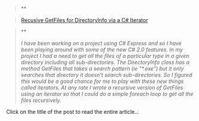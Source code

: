 > **

> [Recusive GetFiles for DirectoryInfo via a C# Iterator](http://weblogs.asp.net/whaggard/archive/2004/08/15/214864.aspx)

>**
>
> _I have been working on a project using C# Express and so I have been playing around with some of the new C# 2.0 features. In my project I had a need to get all the files of a particular type in a given directory including all sub-directories. The DirectoryInfo class has a method GetFiles that takes a search pattern (ie "*.exe") but it only searches that directory it doesn't search sub-directories. So I figured this would be a good chance for me to play with these new things called iterators. At any rate I wrote a recursive version of GetFiles using an iterator so that I could do a simple foreach loop to get all the files recursively._

Click on the title of the post to read the entire article...